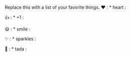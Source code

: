 Replace this with a list of your favorite things.
❤  : * heart :

👍  : * +1 :

😃  : * smile :

✨  : * sparkles :

🎉  :  * tada :
